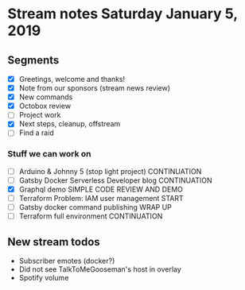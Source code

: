 # Stream notes Saturday January 5, 2019

## Segments

- [x] Greetings, welcome and thanks!
- [x] Note from our sponsors (stream news review)
- [x] New commands
- [x] Octobox review
- [ ] Project work
- [x] Next steps, cleanup, offstream
- [ ] Find a raid

### Stuff we can work on

- [ ] Arduino & Johnny 5 (stop light project) CONTINUATION
- [ ] Gatsby Docker Serverless Developer blog CONTINUATION
- [x] Graphql demo SIMPLE CODE REVIEW AND DEMO
- [ ] Terraform Problem: IAM user management START
- [ ] Gatsby docker command publishing WRAP UP
- [ ] Terraform full environment CONTINUATION

## New stream todos

- Subscriber emotes (docker?)
- Did not see TalkToMeGooseman's host in overlay
- Spotify volume
